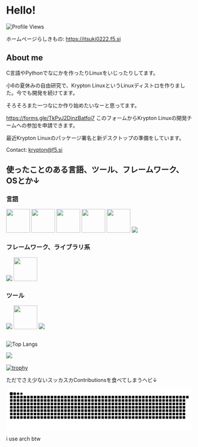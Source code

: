 # Hello!

![Profile Views](https://komarev.com/ghpvc/?username=Itsuki0222&color=blue)

ホームページらしきもの: https://itsuki0222.f5.si

## About me

C言語やPythonでなにかを作ったりLinuxをいじったりしてます。

小6の夏休みの自由研究で、Krypton LinuxというLinuxディストロを作りました。今でも開発を続けてます。

そろそろまた一つなにか作り始めたいなーと思ってます。

https://forms.gle/TkPyJ2DinzBatfoj7
このフォームからKrypton Linuxの開発チームへの参加を申請できます。

最近Krypton Linuxのパッケージ署名と新デスクトップの準備をしています。

Contact: krypton@f5.si

## 使ったことのある言語、ツール、フレームワーク、OSとか↓

### 言語

<p>
    <img src="https://cdn.jsdelivr.net/npm/@programming-languages-logos/c@0.0.3/c.svg" width=64px height=64px>
    <img src="https://cdn.jsdelivr.net/npm/programming-languages-logos@0.0.3/src/cpp/cpp.svg" width=64px height=64px>
    <img src="https://cdn.jsdelivr.net/npm/@programming-languages-logos/python@0.0.0/python.svg" width=64px height=64px>
    <img src="https://cdn.jsdelivr.net/npm/programming-languages-logos/src/javascript/javascript.png" height=64px width=64px>
    <img src="https://cdn.jsdelivr.net/npm/programming-languages-logos@0.0.3/src/html/html.svg" width=64px height=64px>
    <img src="https://static.cdnlogo.com/logos/c/18/css.svg" width=64px height-64px>
</p>

### フレームワーク、ライブラリ系

<p>
    <img src="https://static.cdnlogo.com/logos/q/43/qt.svg" height=64px width=auto>
    <img src="https://static.cdnlogo.com/logos/e/44/electron.svg" width=64px height=64px>
</p>

### ツール

<p>
    <img src="https://static.cdnlogo.com/logos/g/15/git-icon.svg" heignt=64px width=64px>
    <img src="https://raw.githubusercontent.com/rdimascio/icons/932c4cf6c9e2031abeca1c164baa0f76785c16fe/icons/github.svg" height=64px width=64px>
    <img src="https://static.cdnlogo.com/logos/n/68/npm.svg" height=64px width=auto>
</p>

## 

<img alt="Top Langs" height="150px" src="https://github-readme-stats.vercel.app/api/top-langs/?username=Itsuki0222&layout=compact&count_private=true&show_icons=true&theme=tokyonight" />

![](https://github-profile-summary-cards.vercel.app/api/cards/profile-details?username=Itsuki0222&theme=2077)

[![trophy](https://github-profile-trophy.vercel.app/?username=Itsuki0222&theme=onedark)](https://github-profile-trophy.vercel.app/?username=ryo-ma&theme=tokyonight)

ただでさえ少ないスッカスカContributionsを食べてしまうヘビ↓

<picture>
  <source media="(prefers-color-scheme: dark)" srcset="https://raw.githubusercontent.com/Itsuki0222/Itsuki0222/main/img/snake-dark.svg">
  <source media="(prefers-color-scheme: light)" srcset="https://raw.githubusercontent.com/Itsuki0222/Itsuki0222/main/img/snake.svg">
  <img alt="github contribution grid snake animation" src="https://raw.githubusercontent.com/Itsuki0222/Itsuki0222/main/img/snake.svg">
</picture>





i use arch btw
